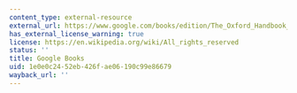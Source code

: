 ```yaml
---
content_type: external-resource
external_url: https://www.google.com/books/edition/The_Oxford_Handbook_of_Political_Institu/gOXLSMMDb6cC?hl=en&gbpv=1&bsq=rational%20choice%20institutionalism
has_external_license_warning: true
license: https://en.wikipedia.org/wiki/All_rights_reserved
status: ''
title: Google Books
uid: 1e0e0c24-52eb-426f-ae06-190c99e86679
wayback_url: ''
---
```

